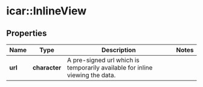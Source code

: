 # icar::InlineView


## Properties

Name | Type | Description | Notes
------------ | ------------- | ------------- | -------------
**url** | **character** | A pre-signed url which is temporarily available for inline viewing the data. | 


